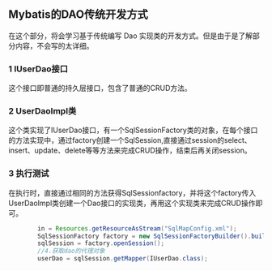 ## Mybatis的DAO传统开发方式
在这个部分，将会学习基于传统编写 Dao 实现类的开发方式。但是由于是了解部分内容，不会写的太详细。  
### 1 IUserDao接口
这个接口即普通的持久层接口，包含了普通的CRUD方法。

### 2 UserDaoImpl类
这个类实现了IUserDao接口，有一个SqlSessionFactory类的对象，在每个接口的方法实现中，通过factory创建一个SqlSession,直接通过session的select、insert、update、delete等等方法来完成CRUD操作，结束后再关闭session。

### 3 执行测试
在执行时，直接通过相同的方法获得SqlSessionfactory，并将这个factory传入UserDaoImpl类创建一个Dao接口的实现类，再用这个实现类来完成CRUD操作即可。
```java
        in = Resources.getResourceAsStream("SqlMapConfig.xml");
        SqlSessionFactory factory = new SqlSessionFactoryBuilder().build(in);
        sqlSession = factory.openSession();
        //4.获取dao的代理对象
        userDao = sqlSession.getMapper(IUserDao.class);
```